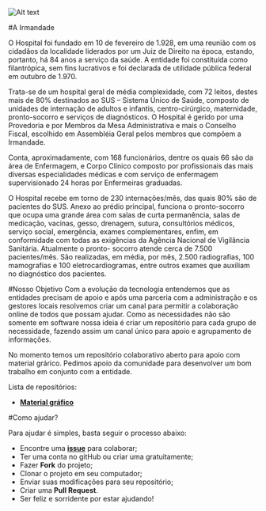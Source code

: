 ![Alt text](http://santacasapederneiras.com.br/wp-content/uploads/2014/10/logo-santa-casa-de-pederneiras.jpg "Santa Casa de Pederneiras")

#A Irmandade

O Hospital foi fundado em 10 de fevereiro de 1.928, em uma reunião com os cidadãos da localidade liderados por um Juiz de Direito na época, estando, portanto, há 84 anos a serviço da saúde. A entidade foi constituída como filantrópica, sem fins lucrativos e foi declarada de utilidade pública federal em outubro de 1.970.

Trata-se de um hospital geral de média complexidade, com 72 leitos, destes mais de 80% destinados ao SUS – Sistema Único de Saúde, composto de unidades de internação de adultos e infantis, centro-cirúrgico, maternidade, pronto-socorro e serviços de diagnósticos. O Hospital é gerido por uma Provedoria e por Membros da Mesa Administrativa e mais o Conselho Fiscal, escolhido em Assembléia Geral pelos membros que compõem a Irmandade.

Conta, aproximadamente, com 168 funcionários, dentre os quais 66 são da área de Enfermagem, e Corpo Clínico composto por profissionais das mais diversas especialidades médicas e com serviço de enfermagem supervisionado 24 horas por Enfermeiras graduadas.

O Hospital recebe em torno de 230 internações/mês, das quais 80% são de pacientes do SUS. Anexo ao prédio principal, funciona o pronto-socorro que ocupa uma grande área com salas de curta permanência, salas de medicação, vacinas, gesso, drenagem, sutura, consultórios médicos, serviço social, emergência, exames complementares, enfim, em conformidade com todas as exigências da Agência Nacional de Vigilância Sanitária. Atualmente o pronto- socorro atende cerca de 7.500 pacientes/mês. São realizadas, em média, por mês, 2.500 radiografias, 100 mamografias e 100 eletrocardiogramas, entre outros exames que auxiliam no diagnóstico dos pacientes.

#Nosso Objetivo
Com a evolução da tecnologia entendemos que as entidades precisam de apoio e após uma parceria com a administração e os gestores locais resolvemos criar um canal para permitir a colaboração online de todos que possam ajudar. Como as necessidades não são somente em software nossa ideia é criar um repositório para cada grupo de necessidade, fazendo assim um canal único para apoio e agrupamento de informações.

No momento temos um repositório colaborativo aberto para apoio com material grárico. Pedimos apoio da comunidade para desenvolver um bom trabalho em conjunto com a entidade.

Lista de repositórios:
+ [**Material gráfico**](https://github.com/SantaCasa-Pederneiras/material-grafico)


#Como ajudar?

Para ajudar é simples, basta seguir o processo abaixo:
+ Encontre uma [**issue**](https://github.com/SantaCasa-Pederneiras/material-grafico/issues) para colaborar;
+ Ter uma conta no gitHub ou criar uma gratuitamente;
+ Fazer **Fork** do projeto;
+ Clonar o projeto em seu computador;
+ Enviar suas modificações para seu repositório;
+ Criar uma **Pull Request**.
+ Ser feliz e sorridente por estar ajudando!
